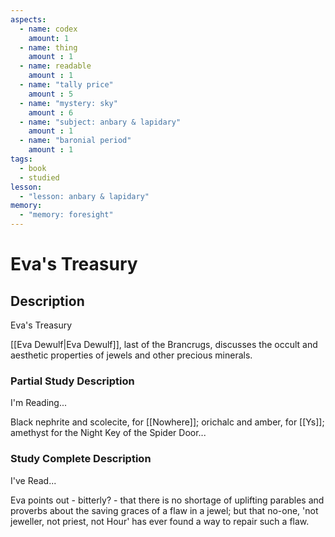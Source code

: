 ```yaml
---
aspects: 
  - name: codex
    amount: 1
  - name: thing
    amount : 1
  - name: readable
    amount : 1
  - name: "tally price"
    amount : 5
  - name: "mystery: sky"
    amount : 6
  - name: "subject: anbary & lapidary"
    amount : 1
  - name: "baronial period"
    amount : 1
tags:
  - book
  - studied
lesson:
  - "lesson: anbary & lapidary"
memory:
  - "memory: foresight"
---
```


# Eva's Treasury

## Description
Eva's Treasury

[[Eva Dewulf|Eva Dewulf]], last of the Brancrugs, discusses the occult and aesthetic properties of jewels and other precious minerals.
### Partial Study Description
I'm Reading...

Black nephrite and scolecite, for [[Nowhere]]; orichalc and amber, for [[Ys]]; amethyst for the Night Key of the Spider Door...
### Study Complete Description
I've Read...

Eva points out - bitterly? - that there is no shortage of uplifting parables and proverbs about the saving graces of a flaw in a jewel; but that no-one, 'not jeweller, not priest, not Hour' has ever found a way to repair such a flaw.